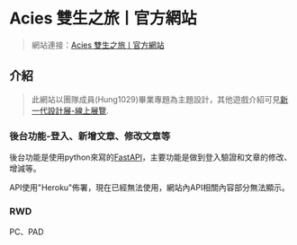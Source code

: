 # Acies 雙生之旅ㅣ官方網站
>網站連接：[Acies 雙生之旅ㅣ官方網站](https://acies-ten.vercel.app/)
>
## 介紹
>此網站以團隊成員(Hung1029)畢業專題為主題設計，其他遊戲介紹可見[新一代設計展-線上展覽](https://flipermag.com/artwork/acies-%E9%9B%99%E7%94%9F%E4%B9%8B%E6%97%85/).
>
### 後台功能-登入、新增文章、修改文章等
後台功能是使用python來寫的[FastAPI](https://github.com/sweetyue9045/Acies_api)，主要功能是做到登入驗證和文章的修改、增減等。

API使用"Heroku"佈署，現在已經無法使用，網站內API相關內容部分無法顯示。
### RWD
PC、PAD
